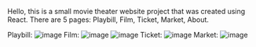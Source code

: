 Hello, this is a small movie theater website project that was created using React. There are 5 pages: Playbill, Film, Ticket, Market, About.

Playbill:
![image](https://github.com/Che1enger/Cinema-app/assets/128822478/60c305ab-e06f-4f06-9a9d-3dbcbb53520e)
Film:
![image](https://github.com/Che1enger/Cinema-app/assets/128822478/3e42a10d-c86e-4dbf-8260-edc4ed5495cf)
![image](https://github.com/Che1enger/Cinema-app/assets/128822478/679b36ee-829a-4e18-ab83-8fbea5eeafd5)
Ticket:
![image](https://github.com/Che1enger/Cinema-app/assets/128822478/d42c6c17-6964-4be8-b874-729de643e19b)
Market:
![image](https://github.com/Che1enger/Cinema-app/assets/128822478/f2c480b8-689d-4235-9c3b-3b4e80526eff)
